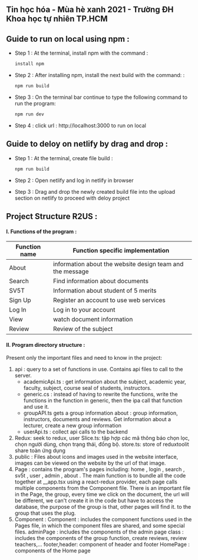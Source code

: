## Tin học hóa - Mùa hè xanh 2021 - Trường ĐH Khoa học tự nhiên TP.HCM

## Guide to run on local using npm :
- Step 1 : At the terminal, install npm with the command :
  ```php
  install npm 
  ```
- Step 2 : After installing npm, install the next build with the command: :
    ```php
  npm run build
    ```
- Step 3 : On the terminal bar continue to type the following command to run the program:
  ```php
  npm run dev
  ```
- Step 4 : click url : http://localhost:3000 to run on local

## Guide to deloy on netlify by drag and drop :
- Step 1 : At the terminal, create file build : 
   ```php
  npm run build
  ```
- Step 2 : Open netlify and log in netlify in browser
   
- Step 3 : Drag and drop the newly created build file into the upload section on netlify to proceed with deloy project

## Project Structure R2US : 
#### I. Functions of the program  :

|  Function name| Function specific implementation      |    
|---------------|---------------------------------|  
|   About       | information about the website design team and the message     |   
|   Search      | Find information about documents |     
|   SV5T        |Information about student of 5 merits   |   
|   Sign Up     | Register an account to use web services|    
|   Log In      |Log in to your account           |     
|   View        |   watch document information     |
|   Review      |   Review of the subject            |    
#### II. Program directory structure  :
Present only the important files and need to know in the project:
1. api : query to a set of functions in use. Contains api files to call to the server. 
   - academicApi.ts : get information about the subject, academic year, faculty, subject, course seal of students, instructors. 
   - generic.cs : instead of having to rewrite the functions, write the functions in the function in generic, then the ipa call that function and use it.
   -  groupAPI.ts gets a group information about : group information, instructors, documents and reviews. Get information about a lecturer, create a new group information
   -  userApi.ts : collect api calls to the backend
2. Redux: seek to redux, user Slice.ts: tập hợp các mã thông báo chọn lọc, chọn người dùng, chọn trạng thái, đồng bộ. store.ts: store of reduxtoolit share toàn ứng dụng
3. public : Files about icons and images used in the website interface, images can be viewed on the website by the url of that image.
4. Page : contains the program's pages including: home , login , search , sv5t , user , admin , about . The main function is to bundle all the code together at __app.tsx using a react-redux provider, each page calls multiple components from the Component file. There is an important file in the Page, the group, every time we click on the document, the url will be different, we can't create it in the code but have to access the database, the purpose of the group is that, other pages will find it. to the group that uses the plug.
5. Component :  Component : includes the component functions used in the Pages file, in which the component files are shared, and some special files.
adminPage : includes the components of the admin page
class : includes the components of the group function, create reviews, review teachers,...
footer,header: component of header and footer
HomePage : components of the Home page
